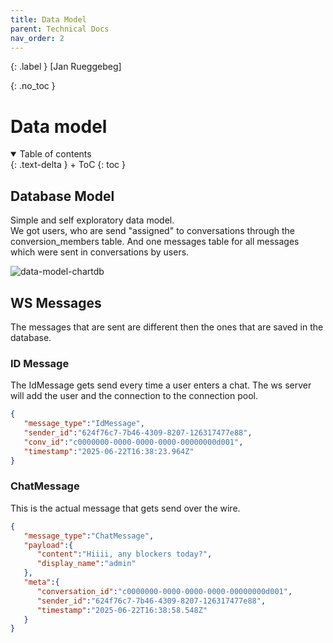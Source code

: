 ```yaml
---
title: Data Model
parent: Technical Docs
nav_order: 2
---
```


{: .label }
[Jan Rueggebeg]

{: .no_toc }
# Data model

<details open markdown="block">
{: .text-delta }
<summary>Table of contents</summary>
+ ToC
{: toc }
</details>

## Database Model
Simple and self exploratory data model. \
We got users, who are send "assigned" to conversations through the conversion_members table. And one messages table for all messages which were sent in conversations by users.

![data-model-chartdb](https://github.com/user-attachments/assets/82ca4feb-b3b0-4020-a0c6-3eb092886693)

## WS Messages
The messages that are sent are different then the ones that are saved in the database.

### ID Message
The IdMessage gets send every time a user enters a chat. The ws server will add the user and the connection to the connection pool.
```json
{
   "message_type":"IdMessage",
   "sender_id":"624f76c7-7b46-4309-8207-126317477e88",
   "conv_id":"c0000000-0000-0000-0000-00000000d001",
   "timestamp":"2025-06-22T16:38:23.964Z"
}
```

### ChatMessage
This is the actual message that gets send over the wire.
```json
{
   "message_type":"ChatMessage",
   "payload":{
      "content":"Hiiii, any blockers today?",
      "display_name":"admin"
   },
   "meta":{
      "conversation_id":"c0000000-0000-0000-0000-00000000d001",
      "sender_id":"624f76c7-7b46-4309-8207-126317477e88",
      "timestamp":"2025-06-22T16:38:58.548Z"
   }
}
```
